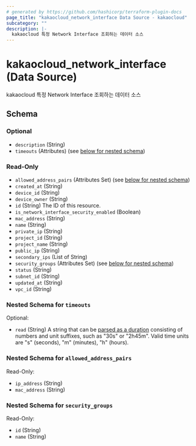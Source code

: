 ```yaml
---
# generated by https://github.com/hashicorp/terraform-plugin-docs
page_title: "kakaocloud_network_interface Data Source - kakaocloud"
subcategory: ""
description: |-
  kakaocloud 특정 Network Interface 조회하는 데이터 소스
---
```


# kakaocloud_network_interface (Data Source)

kakaocloud 특정 Network Interface 조회하는 데이터 소스



<!-- schema generated by tfplugindocs -->
## Schema

### Optional

- `description` (String)
- `timeouts` (Attributes) (see [below for nested schema](#nestedatt--timeouts))

### Read-Only

- `allowed_address_pairs` (Attributes Set) (see [below for nested schema](#nestedatt--allowed_address_pairs))
- `created_at` (String)
- `device_id` (String)
- `device_owner` (String)
- `id` (String) The ID of this resource.
- `is_network_interface_security_enabled` (Boolean)
- `mac_address` (String)
- `name` (String)
- `private_ip` (String)
- `project_id` (String)
- `project_name` (String)
- `public_ip` (String)
- `secondary_ips` (List of String)
- `security_groups` (Attributes Set) (see [below for nested schema](#nestedatt--security_groups))
- `status` (String)
- `subnet_id` (String)
- `updated_at` (String)
- `vpc_id` (String)

<a id="nestedatt--timeouts"></a>
### Nested Schema for `timeouts`

Optional:

- `read` (String) A string that can be [parsed as a duration](https://pkg.go.dev/time#ParseDuration) consisting of numbers and unit suffixes, such as "30s" or "2h45m". Valid time units are "s" (seconds), "m" (minutes), "h" (hours).


<a id="nestedatt--allowed_address_pairs"></a>
### Nested Schema for `allowed_address_pairs`

Read-Only:

- `ip_address` (String)
- `mac_address` (String)


<a id="nestedatt--security_groups"></a>
### Nested Schema for `security_groups`

Read-Only:

- `id` (String)
- `name` (String)
